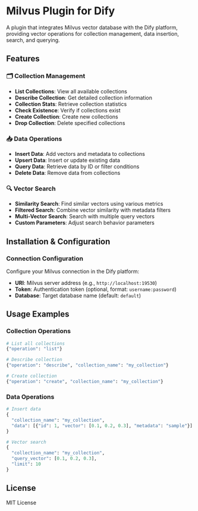 # Milvus Plugin for Dify

A plugin that integrates Milvus vector database with the Dify platform, providing vector operations for collection management, data insertion, search, and querying.

## Features

### 🗂️ Collection Management
- **List Collections**: View all available collections
- **Describe Collection**: Get detailed collection information
- **Collection Stats**: Retrieve collection statistics
- **Check Existence**: Verify if collections exist
- **Create Collection**: Create new collections
- **Drop Collection**: Delete specified collections

### 📥 Data Operations
- **Insert Data**: Add vectors and metadata to collections
- **Upsert Data**: Insert or update existing data
- **Query Data**: Retrieve data by ID or filter conditions
- **Delete Data**: Remove data from collections

### 🔍 Vector Search
- **Similarity Search**: Find similar vectors using various metrics
- **Filtered Search**: Combine vector similarity with metadata filters
- **Multi-Vector Search**: Search with multiple query vectors
- **Custom Parameters**: Adjust search behavior parameters

## Installation & Configuration

### Connection Configuration
Configure your Milvus connection in the Dify platform:

- **URI**: Milvus server address (e.g., `http://localhost:19530`)
- **Token**: Authentication token (optional, format: `username:password`)
- **Database**: Target database name (default: `default`)

## Usage Examples

### Collection Operations
```python
# List all collections
{"operation": "list"}

# Describe collection
{"operation": "describe", "collection_name": "my_collection"}

# Create collection
{"operation": "create", "collection_name": "my_collection"}
```

### Data Operations
```python
# Insert data
{
  "collection_name": "my_collection",
  "data": [{"id": 1, "vector": [0.1, 0.2, 0.3], "metadata": "sample"}]
}

# Vector search
{
  "collection_name": "my_collection",
  "query_vector": [0.1, 0.2, 0.3],
  "limit": 10
}
```

## License

MIT License



